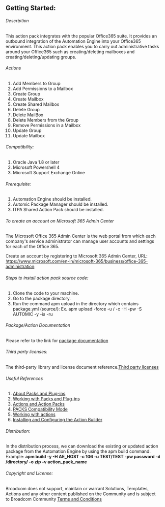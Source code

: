 ## Getting Started:


###### Description
 
This action pack integrates with the popular Office365 suite. It provides an outbound integration of the Automation Engine into your Office365 environment. This action pack enables you to carry out administrative tasks around your Office365 such as creating/deleting mailboxes and creating/deleting/updating groups.

###### Actions
 
 1.  Add Members to Group
 2.  Add Permissions to a Mailbox
 3.  Create Group
 4.  Create Mailbox
 5.  Create Shared Mailbox
 6.  Delete Group
 7.  Delete MailBox
 8.  Delete Members from the Group
 9.  Remove Permissions in a Mailbox
 10. Update Group
 11. Update Mailbox
  
 ###### Compatibility:

1. Oracle Java 1.8 or later
2. Microsoft Powershell 4 
3. Microsoft Support Exchange Online 

###### Prerequisite:

1. Automation Engine should be installed.
2. Automic Package Manager should be installed.
3. ITPA Shared Action Pack should be installed. 

###### To create an account on Microsoft 365 Admin Center
The Microsoft Office 365 Admin Center is the web portal from which each company's service administrator can manage user accounts and settings for each of the Office 365.

Create an account by registering to Microsoft 365 Admin Center, URL: https://www.microsoft.com/en-in/microsoft-365/business/office-365-administration

###### Steps to install action pack source code:

1. Clone the code to your machine.
2. Go to the package directory.
3. Run the command apm upload in the directory which contains package.yml (source/):
   Ex. apm upload -force -u <Name>/<Department> -c <Client-id> -H <Host> -pw <Password> -S AUTOMIC -y -ia -ru


###### Package/Action Documentation

Please refer to the link for [package documentation](source/ae/content/DOCUMENTATION/PCK.AUTOMIC_MICROSOFT_OFFICE365.PUB.DOC.xml)

###### Third party licenses:

The third-party library and license document reference.[Third party licenses](source/ae/content/DOCUMENTATION/PCK.AUTOMIC_MICROSOFT_OFFICE365.PUB.LICENSES.xml)

###### Useful References

1. [About Packs and Plug-ins](https://docs.automic.com/documentation/webhelp/english/AA/12.3/DOCU/12.3/Automic%20Automation%20Guides/help.htm#PluginManager/PM_AboutPacksandPlugins.htm?Highlight=Action%20packs)
2. [Working with Packs and Plug-ins](https://docs.automic.com/documentation/webhelp/english/AA/12.3/DOCU/12.3/Automic%20Automation%20Guides/help.htm#PluginManager/PM_WorkingWith.htm#link10)
3. [Actions and Action Packs](https://docs.automic.com/documentation/webhelp/english/AA/12.3/DOCU/12.3/Automic%20Automation%20Guides/help.htm#_Common/ReleaseHighlights/RH_Plugin_PackageManager.htm?Highlight=Action%20packs)
4. [PACKS Compatibility Mode](https://docs.automic.com/documentation/webhelp/english/AA/12.3/DOCU/12.3/Automic%20Automation%20Guides/help.htm#AWA/Variables/UC_CLIENT_SETTINGS/UC_CLIENT_PACKS_COMPATIBILITY_MODE.htm?Highlight=Action%20packs)
5. [Working with actions](https://docs.automic.com/documentation/webhelp/english/AA/12.3/DOCU/12.3/Automic%20Automation%20Guides/help.htm#ActionBuilder/AB_WorkingWith.htm#link4)
6. [Installing and Configuring the Action Builder](https://docs.automic.com/documentation/webhelp/english/AA/12.3/DOCU/12.3/Automic%20Automation%20Guides/help.htm#ActionBuilder/install_configure_plugins_AB.htm?Highlight=Action%20packs)

###### Distribution: 

In the distribution process, we can download the existing or updated action package from the Automation Engine by using the apm build command.
Example: **apm build -y -H AE_HOST -c 106 -u TEST/TEST -pw password -d /directory/ -o zip -v action_pack_name**
			
			
###### Copyright and License: 

Broadcom does not support, maintain or warrant Solutions, Templates, Actions and any other content published on the Community and is subject to Broadcom Community [Terms and Conditions](https://community.broadcom.com/termsandconditions)

 